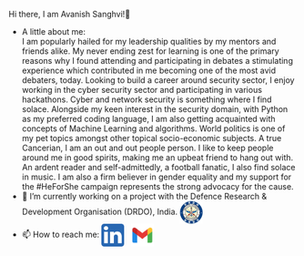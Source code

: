 Hi there, I am Avanish Sanghvi!👋   
- A little about me:   </br> I am popularly hailed for my leadership qualities by my mentors and friends alike. My never ending zest for learning is one of the primary reasons why I found attending and participating in debates a stimulating experience which contributed in me becoming one of the most avid debaters, today. Looking to build a career around security sector, I enjoy working in the cyber security sector and participating in various hackathons. Cyber and network security is something where I find solace. Alongside my keen interest in the security domain, with Python as my preferred coding language, I am also getting acquainted with concepts of Machine Learning and algorithms. World politics is one of my pet topics amongst other topical socio-economic subjects. A true Cancerian, I am an out and out people person. I like to keep people around me in good spirits, making me an upbeat friend to hang out with. An ardent reader and self-admittedly, a football fanatic, I also find solace in music. I am also a firm believer in gender equality and my support for the #HeForShe campaign represents the strong advocacy for the cause.   
- 🔭 I’m currently working on a project with the Defence Research & Development Organisation (DRDO), India.   <a target="blank"><img align="center" src="https://github.com/avanishsanghvi/social-media-icons-for-portfolio/blob/main/drdo-official-logo-B7F87EB8B4-seeklogo.com.svg" height="40" width="40" /></a> &nbsp;
- 📫 How to reach me: 
<a href="https://www.linkedin.com/in/avanish-sanghvi-8ab276188/" target="blank"><img align="center" src="https://github.com/avanishsanghvi/social-media-icons-for-portfolio/blob/main/iconfinder_1_Linkedin_unofficial_colored_svg_5296501.svg" alt="https://www.linkedin.com/in/avanish-sanghvi-8ab276188/" height="40" width="40" /></a> &nbsp;     <a href="mailto:avanishsanghvi09@gmail.com?"><img align="center" src="https://github.com/avanishsanghvi/social-media-icons-for-portfolio/blob/main/iconfinder_google-gmail_7089163.svg" height="40" width="40" /></a>   
</br>

<!--
**avanishsanghvi/avanishsanghvi** is a ✨ _special_ ✨ repository because its `README.md` (this file) appears on your GitHub profile.

Here are some ideas to get you started:

- 🔭 I’m currently working on ...
- 🌱 I’m currently learning ...
- 👯 I’m looking to collaborate on ...
- 🤔 I’m looking for help with ...
- 💬 Ask me about ...
- 📫 How to reach me: ...   </br>   
Contact me @:-   
<a href="https://www.linkedin.com/in/avanish-sanghvi-8ab276188/" target="blank"><img align="center" src="https://github.com/avanishsanghvi/social-media-icons-for-portfolio/blob/main/iconfinder_1_Linkedin_unofficial_colored_svg_5296501.svg" alt="https://www.linkedin.com/in/avanish-sanghvi-8ab276188/" height="40" width="40" /></a> &nbsp;      
<a href="mailto:avanishsanghvi09@gmail.com?"><img align="center" src="https://github.com/avanishsanghvi/social-media-icons-for-portfolio/blob/main/iconfinder_google-gmail_7089163.svg" height="40" width="40" /></a> &nbsp;
- 😄 Pronouns: ...
- ⚡ Fun fact: ...
-->
